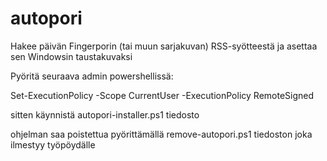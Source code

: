 # autopori
Hakee päivän Fingerporin (tai muun sarjakuvan) RSS-syötteestä ja asettaa sen Windowsin taustakuvaksi

Pyöritä seuraava admin powershellissä:

Set-ExecutionPolicy -Scope CurrentUser -ExecutionPolicy RemoteSigned

sitten käynnistä autopori-installer.ps1 tiedosto

ohjelman saa poistettua pyörittämällä remove-autopori.ps1 tiedoston joka ilmestyy työpöydälle

